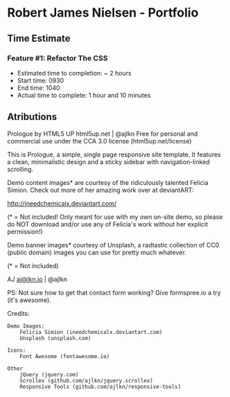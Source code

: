# Robert James Nielsen - Portfolio

## Time Estimate

### Feature #1: Refactor The CSS

- Estimated time to completion: ~ 2 hours
- Start time: 0930
- End time: 1040
- Actual time to complete: 1 hour and 10 minutes

## Atributions

Prologue by HTML5 UP
html5up.net | @ajlkn
Free for personal and commercial use under the CCA 3.0 license (html5up.net/license)

This is Prologue, a simple, single page responsive site template. It features a
clean, minimalistic design and a sticky sidebar with navigation-linked scrolling.

Demo content images\* are courtesy of the ridiculously talented Felicia Simion. Check out
more of her amazing work over at deviantART:

http://ineedchemicalx.deviantart.com/

(\* = Not included! Only meant for use with my own on-site demo, so please do NOT download
and/or use any of Felicia's work without her explicit permission!)

Demo banner images\* courtesy of Unsplash, a radtastic collection of CC0 (public domain)
images you can use for pretty much whatever.

(\* = Not included)

AJ
aj@lkn.io | @ajlkn

PS: Not sure how to get that contact form working? Give formspree.io a try (it's awesome).

Credits:

    Demo Images:
    	Felicia Simion (ineedchemicalx.deviantart.com)
    	Unsplash (unsplash.com)

    Icons:
    	Font Awesome (fontawesome.io)

    Other
    	jQuery (jquery.com)
    	Scrollex (github.com/ajlkn/jquery.scrollex)
    	Responsive Tools (github.com/ajlkn/responsive-tools)
